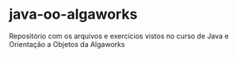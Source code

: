 # java-oo-algaworks

Repositório com os arquivos e exercícios vistos no curso de Java e Orientação a Objetos da Algaworks